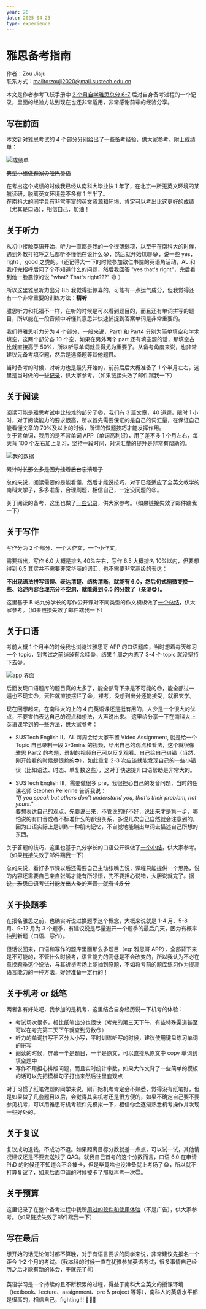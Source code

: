 ```yaml
---
year: 20
date: 2025-04-23
type: experience
---
```


# 雅思备考指南

作者：Zou Jiaju \
联系方式：<mailto:zoujj2020@mail.sustech.edu.cn>

本文是作者参考飞跃手册中 [2 个月自学雅思总分 6-7](../76) 后对自身备考过程的一个记录，里面的经验方法到现在也还非常适用，非常感谢前辈的经验分享。

## 写在前面

本文针对雅思考试的 4 个部分分别给出了一些备考经验，供大家参考。附上成绩单：

![成绩单](grade.png)

~~典型小组做题家の哑巴英语~~

在考出这个成绩的时候我已经从南科大毕业快 1 年了，在北京一所无英文环境的某航读研，脱离英文环境差不多有 1 年半了。  
在南科大的同学具有非常丰富的英文资源和环境，肯定可以考出比这更好的成绩（尤其是口语），相信自己，加油！

## 关于听力

从初中接触英语开始，听力一直都是我的一个很薄弱项，以至于在南科大的时候，遇到外教打招呼之后都听不懂他在说什么😭，然后就开始尬聊😂，说一些 yes，right ，good 之类的。（还记得大一下的时候参加致仁书院的英语角活动，AL 和我打完招呼后问了个不知道什么的问题，然后我回答 "yes that's right"，完后看到他一脸震惊的说 "what? That's right???" 😅 ）

所以这里雅思听力出分 8.5 我觉得挺惊喜的，可能有一点运气成分，但我觉得还有一个非常重要的训练方法：**精听**

雅思听力和托福不一样，在听的时候是可以看到题目的，而且还有单词拼写的题目，所以能在一段音频中听懂其意思并快速捕捉到答案单词是非常重要的。

我们将雅思听力分为 4 个部分，一般来说，Part1 和 Part4 分别为简单填空和学术填空，这两个部分各 10 个空，如果在另外两个 part 还有填空题的话，那填空占比就直接高于 50%，所以听写单词就显得尤为重要了。从备考角度来说，也非常建议先备考填空题，然后是选择题等其他题目。

当时备考的时候，对听力也是最先开始的，前前后后大概准备了 1 个半月左右，这里是当时做的一些[记录](https://mubu.com/doc/4yGB4nygTDh)，供大家参考。（如果链接失效了邮件踹我一下）

## 关于阅读

阅读可能是雅思考试中比较难的部分了😨，我们有 3 篇文章，40 道题，限时 1 小时，对于阅读能力的要求很高，所以首先需要保证的是自己的词汇量，在保证自己能看懂文章的 70%及以上的时候，所谓的做题技巧才能发挥作用。  
关于背单词，我用的是不背单词 APP（单词高利贷），用了差不多 1 个月左右，每天背 100 个左右加上复习，坚持一段时间，对词汇量的提升是非常有帮助的。

![我的数据](app-screenshot-2.png)

~~累计时长那么多是因为挂着后台忘清理了~~

总的来说，阅读需要的是能看懂，然后才能说技巧，对于已经适应了全英文教学的南科大学子，多多准备，合理刷题，相信自己，一定没问题的😉。

关于阅读的备考，这里也做了[一些记录](https://mubu.com/doc/7DqH27aqS7h)，供大家参考。（如果链接失效了邮件踹我一下）

## 关于写作

写作分为 2 个部分，一个大作文，一个小作文。

需要指出，写作 6.0 大概是排名 40%左右，写作 6.5 大概排名 10%以内，但要想得到 6.5 其实并不需要非常华丽的词汇，也不需要非常高级的表达：

**不出现语法拼写错误、表达清楚、结构清晰，就能有 6.0，然后句式稍微变换一些、论述内容合理充分不空洞，就能得到 6.5 的分数了（亲测😋）。**

这里基于 B 站九分学长的写作公开课对不同类型的作文模板做了[一个总结](https://mubu.com/doc/5ASmOc2t8Ch)，供大家参考。（如果链接失效了邮件踹我一下）

## 关于口语

考前大概 1 个月半的时候我也浏览过雅思哥 APP 的口语题库，当时想着每天练习一个 topic，到考试之前绰绰有余哇😁，结果 1 周之内练了 3-4 个 topic 就没坚持下去😪。

![app 界面](app-screenshot.png)

后面发现口语题库的题目真的太多了，能全部背下来是不可能的😢，能全部过一遍也不现实😓，索性就直接摆烂了😆，裸考，没想到出分还能接受，就很玄学。

现在回想起来，在南科大的上的 4 门英语课还是挺有用的，人少是一个很大的优点，不要害怕表达自己的观点和想法，大声说出来。
这里给分享一下在南科大上英语课学到的一些方法，供大家参考：

<!-- cSpell:words Pellerine -->

- SUSTech English Ⅱ，AL 每周会给大家布置 Video Assignment, 就是给一个 Topic 自己录制一段 2-3mins 的视频，给出自己的观点和看法，这个就很像雅思 Part2 的考题，录制的视频自己可以反复观看。自己给自己纠错（当然，刚开始看的时候是很尬的👽），如此重复 2-3 次应该就能发现自己的一些小错误（比如语法、时态、单复数这些），这对于快速提升口语帮助是非常大的。

- SUSTech English Ⅲ，需要做很多 pre，我很担心自己的发音问题，当时的任课老师 Stephen Pellerine 告诉我说：  
  _"If you speak but others don't understand you, that's their problem, not yours."_  
  要想表达自己的观点，先要说出来，不管说的好不好，说出来才是第一步，哪怕说的有口音或者不标准什么的都没关系，多说几次自己自然就会注意到的，因为口语实际上是训练一种肌肉记忆，不自觉地能蹦出单词去描述自己所想的东西。

关于答题的技巧，这里也基于九分学长的口语公开课做了[一个小结](https://mubu.com/doc/7mGC5QVuPnh)，供大家参考。（如果链接失效了邮件踹我一下）

总的来说，看好多节课以后还需要自己主动张嘴去说，课程只能提供一个思路，说的内容还需要自己亲自张嘴才能有所领悟，先不要担心说错，大胆说就完了。~~据说，雅思口语考试时能发出人类的声音，就有 4.5 分~~

## 关于换题季

在报名雅思之前，也确实听说过换题季这个概念，大概来说就是 1-4 月、5-8 月、9-12 月为 3 个题季，有建议说是尽量避开一个题季的最后几天，因为有概率抽到新题（口语、写作）。

但话说回来，口语和写作的题库里面那么多题目（eg: 雅思哥 APP），全部背下来是不可能的，不管什么时候考，语言能力的高低是不会改变的，所以我认为不必在意换题季这个说法，与其祈祷考场上能抽到原题，不如将考前的题库练习作为提高语言能力的一种方法，好好准备一定行的！

## 关于机考 or 纸笔

两者各有好处吧，我参加的是机考，这里结合自身经历说一下机考的体验：

- 考试场次很多，相比纸笔出分也很快（考完的第三天下午，有些特殊渠道甚至可以在考完第二天下午就查到分数😏）
- 听力的单词拼写不区分大小写，平时训练听写的时候，建议使用键盘练习单词的拼写
- 阅读的时候，屏幕一半是题目，一半是原文，可以直接从原文中 copy 单词到填空题中
- 写作不用担心排版问题，而且实时统计字数，如果大作文背了一些简单的模板的话可以先把模板句子打出来然后往里套观点

对于习惯了纸笔做题的同学来说，刚开始机考肯定会不熟悉，觉得没有纸笔好，但是如果做了几套题目以后，会觉得其实机考还是很方便的，如果不确定自己要不要参见机考，可以用雅思哥机考软件先模拟一下，相信你会逐渐熟悉机考操作并发现一些好处的。

## 关于复议

复议成功退钱，不成功不退。如果距离目标分数就差一点点，可以试一试，其他情况建议还是不要去送钱了 QAQ。就我自己首考的这个分数而言，口语 6.0 在申请 PhD 的时候还不知道会不会被卡，但是毕竟啥也没准备就上考场了😂，所以就不打算复议了，如果后面申请的时候被卡了那就再考一次😇。

## 关于预算

这里记录了在整个备考过程中我所[用过的软件和使用体验](https://www.mubu.com/doc/3gpS05y5hLh)（不是广告），供大家参考。（如果链接失效了邮件踹我一下）

## 写在最后

想开始的话无论何时都不算晚，对于有语言要求的同学来说，非常建议先报名一个距今 1-2 个月的考试。（我本科的时候一直在犹豫参加英语考试，很多事情自己经历之后才能有新的体会，干就完了✌️）

英语学习是一个持续的且不断积累的过程，得益于南科大全英文的授课环境（textbook、lecture、assignment、pre & project 等等），南科人的英语水平都是很高的，相信自己，fighting!!! 💪💪💪
